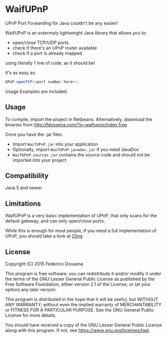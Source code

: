 # WaifUPnP 

UPnP Port Forwarding for Java couldn't be any easier!

WaifUPnP is an _extermely_ lightweight Java library that allows you to:

- open/close TCP/UDP ports
- check if there's an UPnP router available
- check if a port is already mapped

using literally 1 line of code, as it should be! 

It's as easy as:

```java
UPnP.openTCP(<port number here>);
```

Usage Examples are included.

## Usage

To compile, import the project in Netbeans.
Alternatively, download the binaries from http://fdossena.com/?p=waifupnp/index.frag

Once you have the .jar files:

- Import `WaifUPnP.jar` into your application
- Optionally, import `WaifUPnP-javadoc.jar` if you need JavaDoc
- `WaifUPnP-sources.jar` contains the source code and should not be imported into your project

## Compatibility

Java 5 and newer

## Limitations

WaifUPnP is a very basic implementation of UPnP, that only scans for the default gateway, and can only open/close ports.

While this is enough for most people, if you need a full implementation of UPnP, you should take a look at [Cling](http://4thline.org/projects/cling/)

## License
Copyright (C) 2015 Federico Dossena

This program is free software: you can redistribute it and/or modify
it under the terms of the GNU Lesser General Public License as published by
the Free Software Foundation, either version 2.1 of the License, or
(at your option) any later version.

This program is distributed in the hope that it will be useful,
but WITHOUT ANY WARRANTY; without even the implied warranty of
MERCHANTABILITY or FITNESS FOR A PARTICULAR PURPOSE.  See the
GNU General Public License for more details.

You should have received a copy of the GNU Lesser General Public License
along with this program.  If not, see <https://www.gnu.org/licenses/lgpl>.
